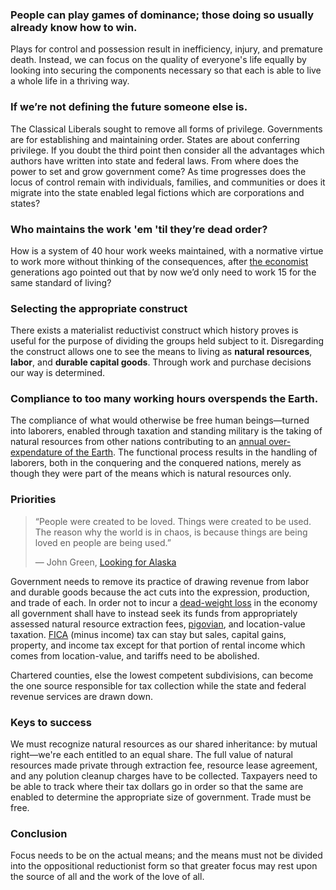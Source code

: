 ### People can play games of dominance; those doing so usually already know how to win.
Plays for control and possession result in inefficiency, injury, and premature death. Instead, we can focus on the quality of everyone's life equally by looking into securing the components necessary so that each is able to live a whole life in a thriving way.

### If we’re not defining the future someone else is.
The Classical Liberals sought to remove all forms of privilege. Governments are for establishing and maintaining order. States are about conferring privilege. If you doubt the third point then consider all the advantages which authors have written into state and federal laws. From where does the power to set and grow government come? As time progresses does the locus of control remain with individuals, families, and communities or does it migrate into the state enabled legal fictions which are corporations and states?

### Who maintains the work 'em 'til they’re dead order? 
How is a system of 40 hour work weeks maintained, with a normative virtue to work more without thinking of the consequences, after [the economist](https://www.newyorker.com/magazine/2014/05/26/no-time#:~:text=It%20was%20titled%20%E2%80%9CEconomic%20Possibilities,to%20worry%20about%20making%20money.) generations ago pointed out that by now we’d only need to work 15 for the same standard of living?

### Selecting the appropriate construct
There exists a materialist reductivist construct which history proves is useful for the purpose of dividing the groups held subject to it. Disregarding the construct allows one to see the means to living as **natural resources**, **labor**, and **durable capital goods**. Through work and purchase decisions our way is determined.

### Compliance to too many working hours overspends the Earth. 
The compliance of what would otherwise be free human beings—turned into laborers, enabled through taxation and standing military is the taking of natural resources from other nations contributing to an [annual over-expendature of the Earth](https://www.overshootday.org/about-earth-overshoot-day/). The functional process results in the handling of laborers, both in the conquering and the conquered nations, merely as though they were part of the means which is natural resources only.

### Priorities
>“People were created to be loved.
>Things were created to be used.
>The reason why the world is in chaos, 
>is because things are being loved en people are being used.”
>
>― John Green, [Looking for Alaska](https://g.co/kgs/1c9M6h)

Government needs to remove its practice of drawing revenue from labor and durable goods because the act cuts into the expression, production, and trade of each. In order not to incur a [dead-weight loss](https://www.youtube.com/watch?v=-mEn9zxQ0Q0) in the economy all government shall have to instead seek its funds from appropriately assessed natural resource extraction fees, [pigovian](https://www.investopedia.com/terms/p/pigoviantax.asp#:~:text=A%20Pigovian%20(Pigouvian)%20tax%20is,of%20the%20product's%20market%20price.), and location-value taxation. [FICA](https://personal-finance.extension.org/what-is-fica-tax-and-how-is-it-calculated/) (minus income) tax can stay but sales, capital gains, property, and income tax except for that portion of rental income which comes from location-value, and tariffs need to be abolished.

Chartered counties, else the lowest competent subdivisions, can become the one source responsible for tax collection while the state and federal revenue services are drawn down. 

### Keys to success
We must recognize natural resources as our shared inheritance: by mutual right—we're each entitled to an equal share. The full value of natural resources made private through extraction fee, resource lease agreement, and any polution cleanup charges have to be collected. Taxpayers need to be able to track where their tax dollars go in order so that the same are enabled to determine the appropriate size of government. Trade must be free.

### Conclusion
Focus needs to be on the actual means; and the means must not be divided into the oppositional reductionist form so that greater focus may rest upon the source of all and the work of the love of all.
